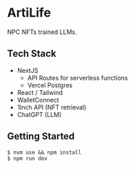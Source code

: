 # ArtiLife

NPC NFTs trained LLMs.

## Tech Stack

- NextJS
  - API Routes for serverless functions
  - Vercel Postgres
- React / Tailwind
- WalletConnect
- 1Inch API (NFT retrieval)
- ChatGPT (LLM)

## Getting Started

```
$ nvm use && npm install
$ npm run dev
```
